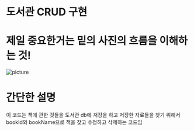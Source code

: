 # 도서관 CRUD 구현

# 제일 중요한거는 밑의 사진의 흐름을 이해하는 것!
![picture](/picture.png)

# 간단한 설명
이 코드는 책에 관한 것들을 도서관 db에 저장을 하고 저장한 자료들을 찾기 위해서 bookId와 bookName으로 책을 찾고 수정하고 삭제하는 코드임

